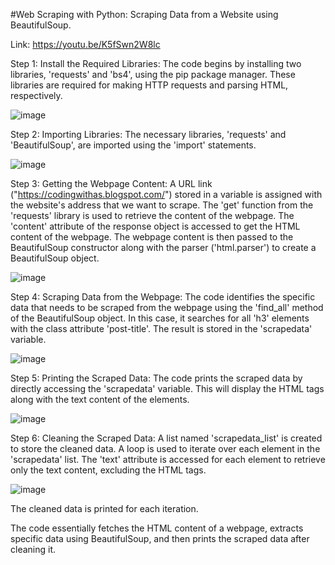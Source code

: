 #Web Scraping with Python: Scraping Data from a Website using BeautifulSoup.

Link: https://youtu.be/K5fSwn2W8lc 


Step 1: Install the Required Libraries:
The code begins by installing two libraries, 'requests' and 'bs4', using the pip package manager. These libraries are required for making HTTP requests and parsing HTML, respectively.

![image](https://github.com/anupamshrivastavaadm/Web-Scraping-with-Python/assets/118778677/a7f7967d-aef1-4e40-ad75-b16e69c6254a)

Step 2: Importing Libraries:
The necessary libraries, 'requests' and 'BeautifulSoup', are imported using the 'import' statements.

![image](https://github.com/anupamshrivastavaadm/Web-Scraping-with-Python/assets/118778677/b30fb7fe-a8fb-4a70-9f13-6e2eed78e26f)

Step 3: Getting the Webpage Content:
A URL link ("https://codingwithas.blogspot.com/") stored in a variable is assigned with the website's address that we want to scrape.
The 'get' function from the 'requests' library is used to retrieve the content of the webpage.
The 'content' attribute of the response object is accessed to get the HTML content of the webpage.
The webpage content is then passed to the BeautifulSoup constructor along with the parser ('html.parser') to create a BeautifulSoup object.

![image](https://github.com/anupamshrivastavaadm/Web-Scraping-with-Python/assets/118778677/b86ad35e-7621-428b-84d8-22a64eced902)

Step 4: Scraping Data from the Webpage:
The code identifies the specific data that needs to be scraped from the webpage using the 'find_all' method of the BeautifulSoup object.
In this case, it searches for all 'h3' elements with the class attribute 'post-title'.
The result is stored in the 'scrapedata' variable.

![image](https://github.com/anupamshrivastavaadm/Web-Scraping-with-Python/assets/118778677/deb892a1-8a09-4014-a177-82babe6d8f11)

Step 5: Printing the Scraped Data:
The code prints the scraped data by directly accessing the 'scrapedata' variable.
This will display the HTML tags along with the text content of the elements.

![image](https://github.com/anupamshrivastavaadm/Web-Scraping-with-Python/assets/118778677/209b19c6-7a08-4ae4-9c31-147db1742ea7)

Step 6: Cleaning the Scraped Data:
A list named 'scrapedata_list' is created to store the cleaned data.
A loop is used to iterate over each element in the 'scrapedata' list.
The 'text' attribute is accessed for each element to retrieve only the text content, excluding the HTML tags.

![image](https://github.com/anupamshrivastavaadm/Web-Scraping-with-Python/assets/118778677/601ee01a-747b-4668-81d2-db55292d284d)

The cleaned data is printed for each iteration.

The code essentially fetches the HTML content of a webpage, extracts specific data using BeautifulSoup, and then prints the scraped data after cleaning it.
